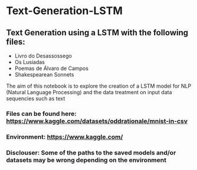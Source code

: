# Text-Generation-LSTM
## Text Generation using a LSTM with the following files:
* Livro do Desassossego
* Os Lusíadas
* Poemas de Álvaro de Campos
* Shakespearean Sonnets

The aim of this notebook is to explore the creation of a LSTM model for NLP (Natural Language Processing) and the data treatment on input data sequencies such as text

### Files can be found here: https://www.kaggle.com/datasets/oddrationale/mnist-in-csv

### Environment: https://www.kaggle.com/

### Disclouser: Some of the paths to the saved models and/or datasets may be wrong depending on the environment